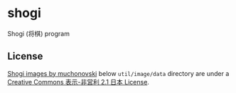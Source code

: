 # shogi
Shogi (将棋) program


## License

[Shogi images by muchonovski](http://mucho.girly.jp/bona/) below `util/image/data` directory are under a [Creative Commons 表示-非営利 2.1 日本 License](http://creativecommons.org/licenses/by-nc/2.1/jp/).
